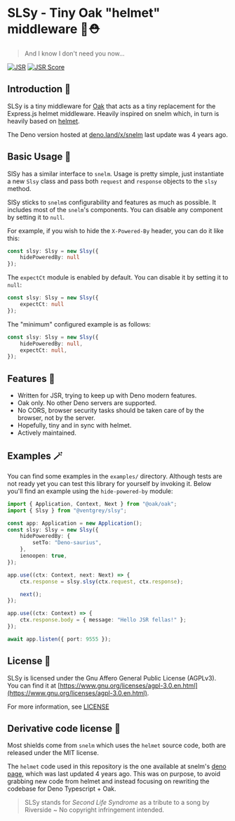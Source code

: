 # SLSy - Tiny Oak "helmet" middleware 🌳⛑️

> And I know I don't need you now...

[![JSR](https://jsr.io/badges/@ventgrey/slsy)](https://jsr.io/badges/@ventgrey/slsy)
[![JSR Score](https://jsr.io/badges/@ventgrey/slsy/score)](https://jsr.io/@ventgrey/slsy)

## Introduction 👀

SLSy is a tiny middleware for [Oak](https://oakserver.github.io/oak/) that acts
as a tiny replacement for the Express.js helmet middleware. Heavily inspired on
snelm which, in turn is heavily based on [helmet](https://www.npmjs.com/package/helmet).

The Deno version hosted at [deno.land/x/snelm](https://deno.land/x/snelm) last
update was 4 years ago.

## Basic Usage 🎉

SlSy has a similar interface to  `snelm`. Usage is pretty simple, just instantiate a new `Slsy` class and pass both `request` and `response` objects to the `slsy` method.

SlSy sticks to `snelm`s configurability and features as much as possible. It includes most of the `snelm`'s components. You can disable any component by setting it to `null`.

For example, if you wish to hide the `X-Powered-By` header, you can do it like this:

```typescript
const slsy: Slsy = new Slsy({
    hidePoweredBy: null
});
```

The `expectCt` module is enabled by default. You can disable it by setting it to `null`:

```typescript
const slsy: Slsy = new Slsy({
    expectCt: null
});
```

The "minimum" configured example is as follows:

```typescript
const slsy: Slsy = new Slsy({
    hidePoweredBy: null,
    expectCt: null,
});
```

## Features 🌟

- Written for JSR, trying to keep up with Deno modern features.
- Oak only. No other Deno servers are supported.
- No CORS, browser security tasks should be taken care of by
  the browser, not by the server.
- Hopefully, tiny and in sync with helmet.
- Actively maintained.

## Examples 🪄

You can find some examples in the `examples/` directory. Although tests are not
ready yet you can test this library for yourself by invoking it. Below you'll
find an example using the `hide-powered-by` module:

```typescript
import { Application, Context, Next } from "@oak/oak";
import { Slsy } from "@ventgrey/slsy";

const app: Application = new Application();
const slsy: Slsy = new Slsy({
    hidePoweredBy: {
        setTo: "Deno-saurius",
    },
    ienoopen: true,
});

app.use((ctx: Context, next: Next) => {
    ctx.response = slsy.slsy(ctx.request, ctx.response);

    next();
});

app.use((ctx: Context) => {
    ctx.response.body = { message: "Hello JSR fellas!" };
});

await app.listen({ port: 9555 });
```

## License 📜

SLSy is licensed under the Gnu Affero General Public License (AGPLv3). You can
find it at
[https://www.gnu.org/licenses/agpl-3.0.en.html](https://www.gnu.org/licenses/agpl-3.0.en.html).

For more information, see [LICENSE](LICENSE)

## Derivative code license 📜

Most shields come from `snelm` which uses the `helmet` source code, both are
released under the MIT license.

The `helmet` code used in this repository is the one available at snelm's [deno page](https://deno.land/x/snelm@1.3.0), which was last updated 4 years ago. This was on purpose, to avoid grabbing new code from helmet and instead focusing on rewriting the codebase for Deno Typescript + Oak.

> SLSy stands for _Second Life Syndrome_ as a tribute to a song by Riverside ~
> No copyright infringement intended.
